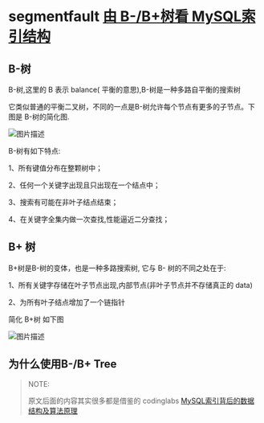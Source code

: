 # segmentfault [由 B-/B+树看 MySQL索引结构](https://segmentfault.com/a/1190000004690721)

## B-树

B-树,这里的 B 表示 balance( 平衡的意思),B-树是一种多路自平衡的搜索树

它类似普通的平衡二叉树，不同的一点是B-树允许每个节点有更多的子节点。下图是 B-树的简化图.

![图片描述](https://segmentfault.com/img/bVtQp5)

B-树有如下特点:

1、所有键值分布在整颗树中；

2、任何一个关键字出现且只出现在一个结点中；

3、搜索有可能在非叶子结点结束；

4、在关键字全集内做一次查找,性能逼近二分查找；

## B+ 树

B+树是B-树的变体，也是一种多路搜索树, 它与 B- 树的不同之处在于:

1、所有关键字存储在叶子节点出现,内部节点(非叶子节点并不存储真正的 data)

2、为所有叶子结点增加了一个链指针

简化 B+树 如下图

![图片描述](https://segmentfault.com/img/bVtQp6)

## 为什么使用B-/B+ Tree

> NOTE: 
>
> 原文后面的内容其实很多都是借鉴的 codinglabs [MySQL索引背后的数据结构及算法原理](http://blog.codinglabs.org/articles/theory-of-mysql-index.html) 


